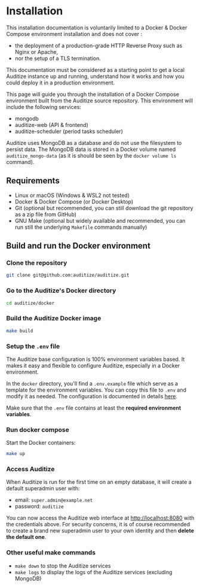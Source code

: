 # Installation

This installation documentation is voluntarily limited to a Docker & Docker Compose environment installation and does not cover :

- the deployment of a production-grade HTTP Reverse Proxy such as Nginx or Apache,
- nor the setup of a TLS termination.

This documentation must be considered as a starting point to get a local Auditize instance up and running, understand how it works and how you could deploy it in a production environment.

This page will guide you through the installation of a Docker Compose environment built from the Auditize source repository. This environment will include the following services:

- mongodb
- auditize-web (API & frontend)
- auditize-scheduler (period tasks scheduler)

Auditize uses MongoDB as a database and do not use the filesystem to persist data. The MongoDB data is stored in a Docker volume named `auditize_mongo-data` (as it is should be seen by the `docker volume ls` command).

## Requirements

- Linux or macOS (Windows & WSL2 not tested)
- Docker & Docker Compose (or Docker Desktop)
- Git (optional but recommended, you can still download the git repository as a zip file from GitHub)
- GNU Make (optional but widely available and recommended, you can run still the underlying `Makefile` commands manually)

## Build and run the Docker environment

### Clone the repository

```bash
git clone git@github.com:auditize/auditize.git
```


### Go to the Auditize's Docker directory

```bash
cd auditize/docker
```


### Build the Auditize Docker image
  
```bash
make build
```

### Setup the `.env` file

The Auditize base configuration is 100% environment variables based. It makes it easy and flexible to configure Auditize, especially in a Docker environment.

In the `docker` directory, you'll find a `.env.example` file which serve as a template for the environment variables. You can copy this file to `.env` and modify it as needed. The configuration is documented in details [here](config.md).

Make sure that the `.env` file contains at least the **required environment variables**.

### Run docker compose

Start the Docker containers:

```bash
make up
```

### Access Auditize

When Auditize is run for the first time on an empty database, it will create a default superadmin user with:

- email: `super.admin@example.net`
- password: `auditize`

You can now access the Auditize web interface at [http://localhost:8080](http://localhost:8080) with the credentials above. For security concerns, it is of course recommended to create a brand new superadmin user to your own identity and then **delete the default one**.

### Other useful make commands

- `make down` to stop the Auditize services
- `make logs` to display the logs of the Auditize services (excluding MongoDB)
